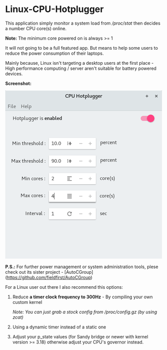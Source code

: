 # Linux-CPU-Hotplugger
This application simply monitor a system load from */proc/stat* then decides a number CPU core(s) online.

**Note:** The minimum core powered on is always >= 1

It will not going to be a full featured app. But means to help some users to reduce the power consumption of their laptops.

Mainly because, Linux isn't targeting a desktop users at the first place - High performance computing / server aren't suitable for battery powered devices.

**Screenshot:**


![alt text](https://github.com/fieldfirst/Linux-CPU-Hotplugger/blob/master/screen-shot.png "Main UI")

**P.S.:** For further power management or system administration tools, plese check out its sister project - [AutoCGroup] (https://github.com/fieldfirst/AutoCGroup)


For a Linux user out there I also recommend this options:

1. Reduce **a timer clock frequency to 300Hz** - By compiling your own custom kernel

    *Note: You can just grab a stock config from /proc/config.gz (by using zcat)*
    
2. Using a dynamic timer instead of a static one

3. Adjust your p_state values (for Sandy bridge or newer with kernel version >= 3.18) otherwise adjust your CPU's governor instead.

